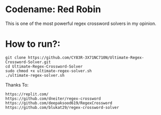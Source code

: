 # Codename: Red Robin

This is one of the most powerful regex crossword solvers in my opinion.

# How to run?:
```
git clone https://github.com/CY83R-3X71NC710N/Ultimate-Regex-Crossword-Solver.git
cd Ultimate-Regex-Crossword-Solver
sudo chmod +x ultimate-regex-solver.sh
./ultimate-regex-solver.sh
```
Thanks To:
```
https://replit.com/
https://github.com/dneiter/regex-crossword
https://github.com/deepaksood619/RegexCrossword
https://github.com/blukat29/regex-crossword-solver
```
